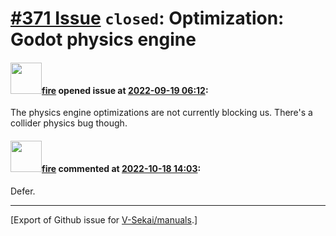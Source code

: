 # [\#371 Issue](https://github.com/V-Sekai/manuals/issues/371) `closed`: Optimization: Godot physics engine

#### <img src="https://avatars.githubusercontent.com/u/32321?u=c2e06a3d2b49a467aa907e54aa259516440267cc&v=4" width="50">[fire](https://github.com/fire) opened issue at [2022-09-19 06:12](https://github.com/V-Sekai/manuals/issues/371):

The physics engine optimizations are not currently blocking us. There's a collider physics bug though.

#### <img src="https://avatars.githubusercontent.com/u/32321?u=c2e06a3d2b49a467aa907e54aa259516440267cc&v=4" width="50">[fire](https://github.com/fire) commented at [2022-10-18 14:03](https://github.com/V-Sekai/manuals/issues/371#issuecomment-1282452010):

Defer.


-------------------------------------------------------------------------------



[Export of Github issue for [V-Sekai/manuals](https://github.com/V-Sekai/manuals).]
